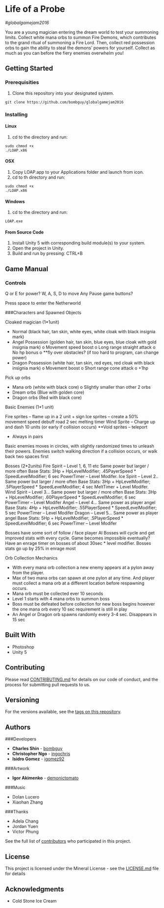 # Life of a Probe
*#globalgamejam2016*

You are a young magician entering the dream world to test your summoning limits. Collect white mana orbs to summon Fire Demons, which contributes to the grand ritual of summoning a Fire Lord. Then, collect red possession orbs to gain the ability to steal the demons’ powers for yourself. Collect as much as you can before the fiery enemies overwhelm you!

## Getting Started


### Prerequisities

1. Clone this repository into your designated system.


```
git clone https://github.com/bombguy/globalgamejam2016
```

### Installing

#### Linux
1. cd to the directory and run:

```
sudo chmod +x 
./LOAP.x86
```

#### OSX
1. Copy LOAP.app to your Applications folder and launch from icon.
2. cd to th directory and run:

```
sudo chmod +x 
./LOAP.x86
```

#### Windows
1. cd to the directory and run: 
```
LOAP.exe
```

#### From Source Code
1. Install Unity 5 with corresponding build module(s) to your system.
2. Open the project in Unity.
3. Build and run by pressing: CTRL+B

## Game Manual

### Controls
Q or E for power?
W, A, S, D to move
Any Pause game buttons?

Press space to enter the Netherworld

###Characters and Spawned Objects

Cloaked magician (1*1unit)
-	Normal (black hair, tan skin, white eyes, white cloak with black insignia mark) 
-	Angel Possession (golden hair, tan skin, blue eyes, blue cloak with gold insignia mark)
o	Movement speed boost
o	Long range straight attack
o	No hp bonus
o	**fly over obstacles? (if too hard to program, can change power)
-	Dragon Possession (white hair, tan skin, red eyes, red cloak with black insignia mark)
o	Movement boost 
o	Short range cone attack
o	+1hp

Pick up orbs
-	Mana orb (white with black core)
o	Slightly smaller than other 2 orbs
-	Dream orbs (Blue with golden core)
-	Dragon orbs (Red with black core)

Basic Enemies (1*1 unit)

Fire sprites – flame up in a 2 unit + sign 
Ice sprites – create a 50% movement speed debuff road
	2 sec melting timer
Wind Sprite – Charge up and dash 10 units (or early if collision occurs)
**Void sprites – teleport
-	Always in pairs

Basic enemies moves in circles, with slightly randomized times to unleash their powers.
Enemies switch walking direction if a collision occurs, or walk back two spaces first

Bosses (2*2units)
Fire Spirit – Level 1, 6, 11 etc
	Same power but larger / more often
	Base Stats: 3Hp + HpLevelModifier; .45PayerSpeed * SpeedLevelModifier; 6 sec PowerTimer – Level Modifer.
Ice Spirit – Level 2..
	Same power but larger / more often
	Base Stats: 3Hp + HpLevelModifier; .5PlayerSpeed * SpeedLevelModifier; 4 sec MeltTimer + Level Modifer.
Wind Spirit – Level 3…
	Same power but larger / more often
Base Stats: 3Hp + HpLevelModifier; .60PlayerSpeed * SpeedLevelModifier; 6 sec PowerTimer – Level Modifer 
Angel – Level 4…
	Same power as player angel 
Base Stats: 4Hp + HpLevelModifier; .55PlayerSpeed * SpeedLevelModifier; 5 sec PowerTimer – Level Modifer 
Dragon – Level 5…
	Same power as player angel 
Base Stats: 5Hp + HpLevelModifier; .5PlayerSpeed * SpeedLevelModifier; 6 sec PowerTimer – Level Modifer

Bosses have some sort of follow / face player AI
Bosses will cycle and get improved stats with every cycle. Game becomes impossible eventually?
Have an enrage timer on bosses of about 30sec * level modifier. Bosses stats go up by 25% in enrage most

Orb Collection Mechanics
-	With every mana orb collection a new enemy appears at a pylon away from the player.
-	Max of two mana orbs can spawn at one pylon at any time. And player must collect a mana orb at a different location before respawning occurs.
-	Mana orb must be collected ever 10 seconds
-	Level 1 starts with 4 mana orbs to summon boss
-	Boss must be defeated before collection for new boss begins however the one mana orb every 10 sec requirement is still in play
-	An Angel or Dragon orb spawns randomly every 3-4 sec. Disappears in 15 sec


## Built With
* Photoshop
* Unity 5

## Contributing

Please read [CONTRIBUTING.md](CONTRIBUTING.md) for details on our code of conduct, and the process for submitting pull requests to us.

## Versioning

For the versions available, see the [tags on this repository](https://github.com/bombguy/globalgamejam2016/tags). 

## Authors

###Developers

* **Charles Shin** - [bombguy](https://github.com/bombguy)
* **Christopher Ngo** - [ingochris](https://github.com/ingochris)
* **Isidro Gomez** - [igomez92](https://github.com/igomez92)
 
###Artwork

* **Igor Akimenko** - [demonictomato](https://github.com/demonictomato)

###Music

* Dolan Lucero
* Xiaohan Zhang

###Thanks

* Adela Chang
* Jordan Yuen
* Victor Phung

See the full list of [contributors](https://github.com/bombguy/globalgamejam2016/contributors) who participated in this project.

## License

This project is licensed under the Mineral License - see the [LICENSE.md](LICENSE.md) file for details

## Acknowledgments

* Cold Stone Ice Cream


